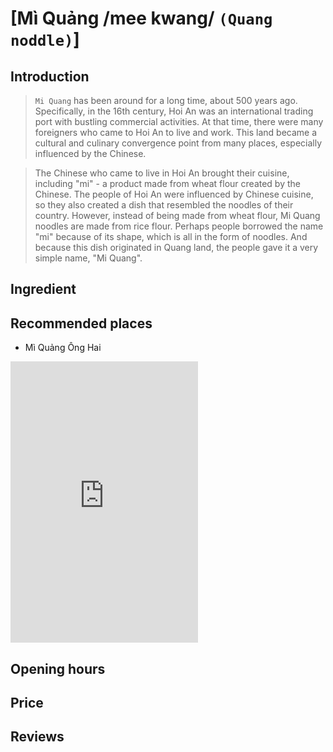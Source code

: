 # [Mì Quảng /mee kwang/  `(Quang noddle)`]

## Introduction
> `Mi Quang` has been around for a long time, about 500 years ago. Specifically, in the 16th century, Hoi An was an international trading port with bustling commercial activities. At that time, there were many foreigners who came to Hoi An to live and work. This land became a cultural and culinary convergence point from many places, especially influenced by the Chinese.

> The Chinese who came to live in Hoi An brought their cuisine, including "mi" - a product made from wheat flour created by the Chinese. The people of Hoi An were influenced by Chinese cuisine, so they also created a dish that resembled the noodles of their country. However, instead of being made from wheat flour, Mi Quang noodles are made from rice flour. Perhaps people borrowed the name "mi" because of its shape, which is all in the form of noodles. And because this dish originated in Quang land, the people gave it a very simple name, "Mi Quang".

## Ingredient

## Recommended places

 - Mì Quảng Ông Hai
<div class="map-container">
  <iframe src="https://www.google.com/maps/embed?pb=!1m18!1m12!1m3!1d3837.6031622994105!2d108.33173777518407!3d15.87744104454358!2m3!1f0!2f0!3f0!3m2!1i1024!2i768!4f13.1!3m3!1m2!1s0x31420dd5bf931a1f%3A0xb44f0afb1b7a6474!2zTcOsIFF14bqjbmcgw5RuZyBIYWkgLSBNci4gSGFpIE5vb2RsZXM!5e0!3m2!1sen!2s!4v1688191852868!5m2!1sen!2s" with="100%" height="450" style="border:0;" allowfullscreen="" loading="lazy" referrerpolicy="no-referrer-when-downgrade"></iframe>
</div>

## Opening hours

## Price

## Reviews
